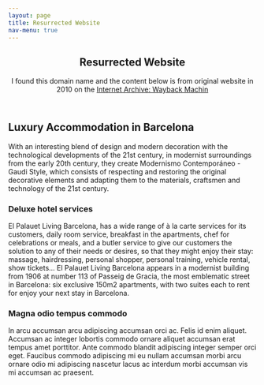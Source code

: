 ```yaml
---
layout: page
title: Resurrected Website  
nav-menu: true
---
```


<!-- Main -->
<div id="main" class="alt">

<!-- One -->
<section id="one">
	<div class="inner">
		<header class="major">
			<h1>Resurrected Website</h1>
<p>I found this domain name and the content below is from original website in 2010 on the <a href="https://web.archive.org/web/20100122073440/http://www.eplivingbarcelona.com/deluxe-hotel-barcelona.php">Internet Archive: Wayback Machin</a></p>
		</header>

<!-- Content -->
<h2>Luxury Accommodation in Barcelona</h2>
<p>With an interesting blend of design and modern decoration with the technological developments of the 21st century, in modernist surroundings from the early 20th century, they create Modernismo Contemporáneo - Gaudi Style, which consists of respecting and restoring the original decorative elements and adapting them to the materials, craftsmen and technology of the 21st century.</p>
<div class="row">
	<div class="6u 12u$(small)">
		<h3>Deluxe hotel services</h3>
		<p>El Palauet Living Barcelona, has a wide range of à la carte services for its customers, daily room service, breakfast in the apartments, chef for celebrations or meals, and a butler service to give our customers the solution to any of their needs or desires, so that they might enjoy their stay: massage, hairdressing, personal shopper, personal training, vehicle rental, show tickets... El Palauet Living Barcelona appears in a modernist building from 1906 at number 113 of Passeig de Gracia, the most emblematic street in Barcelona: six exclusive 150m2 apartments, with two suites each to rent for enjoy your next stay in Barcelona.</p>
	</div>
	<div class="6u$ 12u$(small)">
		<h3>Magna odio tempus commodo</h3>
		<p>In arcu accumsan arcu adipiscing accumsan orci ac. Felis id enim aliquet. Accumsan ac integer lobortis commodo ornare aliquet accumsan erat tempus amet porttitor. Ante commodo blandit adipiscing integer semper orci eget. Faucibus commodo adipiscing mi eu nullam accumsan morbi arcu ornare odio mi adipiscing nascetur lacus ac interdum morbi accumsan vis mi accumsan ac praesent.</p>
	</div>
